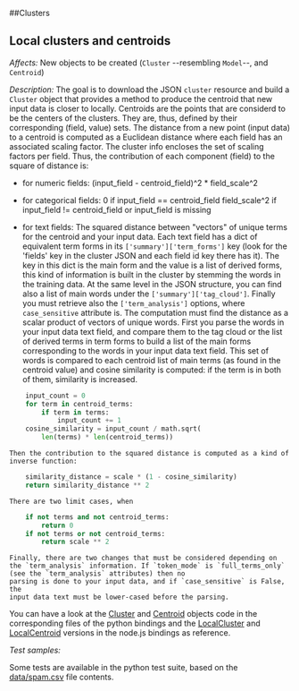 ##Clusters

Local clusters and centroids
----------------------------

*Affects:* New objects to be
created (`Cluster` --resembling `Model`--, and `Centroid`)

*Description:* The goal is to download the JSON `cluster` resource and build
a `Cluster` object that provides a method to produce the centroid that new
input data is closer to locally. Centroids are the points
that are considerd to be the centers of the clusters. They are, thus, defined
by their corresponding (field, value) sets. The distance from a new point
(input data) to a centroid is computed as a Euclidean distance where each
field has an associated scaling factor. The cluster info encloses the set
of scaling factors per field. Thus, the contribution of each component (field)
to the square of distance is:

- for numeric fields: (input_field - centroid_field)^2 * field_scale^2

- for categorical fields:
    0 if input_field == centroid_field
    field_scale^2 if input_field != centroid_field or input_field is missing

- for text fields:
   The squared distance between "vectors" of unique terms for the centroid and
   your input data. Each text field has a dict of equivalent term forms in its
   `['summary']['term_forms']` key (look for the 'fields' key in the cluster
   JSON and each field id key there has it). The key in this dict is the
   main form and the value is a list of derived forms, this kind of information
   is built in the cluster by stemming the words in the training data.
   At the same level in the JSON structure, you can find also a list
   of main words under the `['summary']['tag_cloud']`. Finally you must
   retrieve also the `['term_analysis']` options, where `case_sensitive`
   attribute is. The computation must find the distance as a scalar product
   of vectors of unique words. First you parse the words in your input data
   text field, and compare them to the tag cloud or the list of derived terms
   in term forms to build a list of the main forms corresponding to the
   words in your input data text field. This set of words is compared to each
   centroid list of main terms (as found in the centroid value) and
   cosine similarity is computed: if the term is in both of them, similarity is
   increased.


```python
    input_count = 0
    for term in centroid_terms:
        if term in terms:
            input_count += 1
    cosine_similarity = input_count / math.sqrt(
        len(terms) * len(centroid_terms))
```

    Then the contribution to the squared distance is computed as a kind of
    inverse function:

```python
    similarity_distance = scale * (1 - cosine_similarity)
    return similarity_distance ** 2
```

    There are two limit cases, when

```python
    if not terms and not centroid_terms:
        return 0
    if not terms or not centroid_terms:
        return scale ** 2
```

    Finally, there are two changes that must be considered depending on
    the `term_analysis` information. If `token_mode` is `full_terms_only`
    (see the `term_analysis` attributes) then no
    parsing is done to your input data, and if `case_sensitive` is False, the
    input data text must be lower-cased before the parsing.

You can have a look at the
[Cluster](https://github.com/bigmlcom/python/blob/next/bigml/cluster.py) and
[Centroid](https://github.com/bigmlcom/python/blob/next/bigml/centroid.py)
objects code in the
corresponding files of the python bindings and the [LocalCluster](https://github.com/bigmlcom/bigml-node/blob/master/lib/LocalCluster.js)
and [LocalCentroid](https://github.com/bigmlcom/bigml-node/blob/master/lib/LocalCentroid.js) versions in
the node.js bindings as reference.

*Test samples:*

Some tests are available in the python test suite, based on the
[data/spam.csv](data/spam.csv)
file contents.
